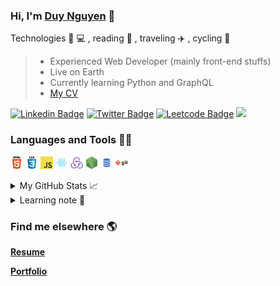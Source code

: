 ### Hi, I'm [Duy Nguyen](https://nhbduy.github.io/resume) 👋

Technologies 👨 💻 , reading 📖 , traveling ✈️ , cycling 🚴


> - Experienced Web Developer (mainly front-end stuffs)
> - Live on Earth
> - Currently learning Python and GraphQL
> - [My CV](https://drive.google.com/file/d/1i1jhRp6RTHh-0ETGdIYM4OKeb48rjPFf/view)

[![Linkedin Badge](https://img.shields.io/badge/-LinkedIn-blue?style=flat-square&logo=Linkedin&logoColor=white&link=https://www.linkedin.com/in/nhbduy)](https://www.linkedin.com/in/nhbduy)
[![Twitter Badge](https://img.shields.io/badge/-Twitter-1ca0f1?style=flat-square&labelColor=1ca0f1&logo=twitter&logoColor=white&link=https://twitter.com/nhbduy75)](https://twitter.com/nhbduy75)
[![Leetcode Badge](https://img.shields.io/badge/-Leetcode-b3b3b3?style=flat-square&logo=Leetcode&logoColor=white&link=https://leetcode.com/nhbduy)](https://leetcode.com/nhbduy)
![](https://visitor-badge.glitch.me/badge?page_id=nhbduy.nhbduy)


### Languages and Tools 👨‍💻
<code><img height="20" src="https://raw.githubusercontent.com/github/explore/80688e429a7d4ef2fca1e82350fe8e3517d3494d/topics/html/html.png"></code>
<code><img height="20" src="https://raw.githubusercontent.com/github/explore/80688e429a7d4ef2fca1e82350fe8e3517d3494d/topics/css/css.png"></code>
<code><img height="20" src="https://raw.githubusercontent.com/github/explore/80688e429a7d4ef2fca1e82350fe8e3517d3494d/topics/javascript/javascript.png"></code>
<code><img height="20" src="https://raw.githubusercontent.com/github/explore/80688e429a7d4ef2fca1e82350fe8e3517d3494d/topics/react/react.png"></code>
<code><img height="20" src="https://raw.githubusercontent.com/github/explore/5c058a388828bb5fde0bcafd4bc867b5bb3f26f3/topics/redux/redux.png"></code>
<code><img height="20" src="https://raw.githubusercontent.com/github/explore/80688e429a7d4ef2fca1e82350fe8e3517d3494d/topics/nodejs/nodejs.png"></code>
<code><img height="20" src="https://raw.githubusercontent.com/github/explore/80688e429a7d4ef2fca1e82350fe8e3517d3494d/topics/sql/sql.png"></code>
<code><img height="20" src="https://raw.githubusercontent.com/github/explore/80688e429a7d4ef2fca1e82350fe8e3517d3494d/topics/git/git.png"></code>


<details>
<summary>My GitHub Stats 📈</summary>
<p align="center"><img src="https://github-readme-stats.vercel.app/api?username=nhbduy&show_icons=true&theme=dracula" alt="nhbduy" /></p>
</details>


<details>
<summary>Learning note 💯</summary>

<strong>1. Completed Courses</strong>
- [The Complete Web Developer in 2021: Zero to Mastery (2019)](http://ude.my/UC-JH55DHWB)
- [Master the Coding Interview: Data Structures + Algorithms (2020)](https://www.udemy.com/certificate/UC-649790e0-fb5a-4c9a-ad84-021c6d93f9de)
- [Learning to Learn [Efficient Learning]: Zero to Mastery (2020)](https://academy.zerotomastery.io/courses/776308/certificate)
- [Deno: The Complete Guide Zero to Mastery (2020)](https://www.udemy.com/certificate/UC-25e234f9-2eb6-441d-9ad6-144a133f71f9)

<strong>2. Ongoing Courses</strong>
- The Complete Junior to Senior Web Developer Roadmap (2021)
- Complete React Developer in 2021 (w/ Redux, Hooks, GraphQL)
- JavaScript Web Projects: 20 Projects to Build Your Portfolio
- JavaScript: The Advanced Concepts

<strong>3. To-do Courses</strong>
- Complete Python Developer in 2021: Zero To Mastery
- Complete Machine Learning and Data Science: Zero to Mastery
- Complete SQL + Databases Bootcamp: Zero to Mastery
- Complete Web & Mobile Designer in 2021: UI/UX, Figma + more
- Master the Coding Interview: Big Tech (FAANG) Interviews

<strong>4. Wishlist Courses</strong>
- Complete Ethical Hacking Bootcamp 2021: Zero to Mastery
</details>


### Find me elsewhere 🌎
**[Resume](https://nhbduy.github.io/resume)**

**[Portfolio](https://nhbduy-portfolio.netlify.app)**
